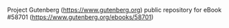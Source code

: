 Project Gutenberg (https://www.gutenberg.org) public repository for
eBook #58701 (https://www.gutenberg.org/ebooks/58701)
